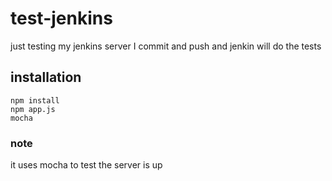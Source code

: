 # test-jenkins
just testing my jenkins server
I commit and push and jenkin will do the tests

## installation
```
npm install
npm app.js
mocha

```
### note
it uses mocha to test the server is up